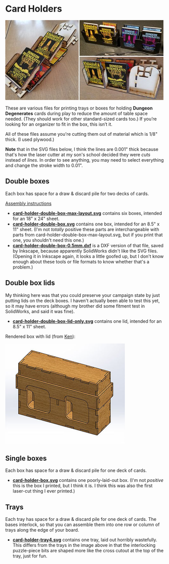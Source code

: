 # Card Holders

![Image](img/overview.jpg)

These are various files for printing trays or boxes for holding
**Dungeon Degenerates** cards during play to reduce the amount of table
space needed.  (They should work for other standard-sized cards too.)
If you’re looking for an organizer to fit in the box, this isn’t it.

All of these files assume you're cutting them out of material which is
1/8" thick.  (I used plywood.)

**Note** that in the SVG files below, I think the lines are 0.001" thick
because that's how the laser cutter at my son's school decided they were
*cuts* instead of *lines.*  In order to see anything, you may need to
select everything and change the stroke width to 0.01".


## Double boxes

Each box has space for a draw & discard pile for two decks of cards.

[Assembly instructions](instructions-double-box.md)

* **[card-holder-double-box-max-layout.svg](card-holder-double-box-max-layout.svg)**
  contains six boxes, intended for an 18" x 24" sheet.
* **[card-holder-double-box.svg](card-holder-double-box.svg)** contains
  one box, intended for an 8.5" x 11" sheet.  (I'm not *totally*
  positive these parts are interchangeable with parts from
  card-holder-double-box-max-layout.svg, but if you print that one, you
  shouldn't need this one.)
* **[card-holder-double-box-0.5mm.dxf](card-holder-double-box-0.5mm.dxf)**
  is a DXF version of that file, saved by Inkscape, because apparently
  SolidWorks didn't like the SVG files.  (Opening it in Inkscape again,
  it looks a little goofed up, but I don't know enough about these tools
  or file formats to know whether that's a problem.)


## Double box lids

My thinking here was that you could preserve your campaign state by just
putting lids on the deck boxes.  I haven't actually been able to test
this yet, so it may have errors (although my brother did some fitment
test in SolidWorks, and said it was fine).

* **[card-holder-double-box-lid-only.svg](card-holder-double-box-lid-only.svg)**
  contains one lid, intended for an 8.5" x 11" sheet.

Rendered box with lid (from [Ken](https://www.kbcad.engineering/)):

![Image](img/double-box-lid-render.jpg)


## Single boxes

Each box has space for a draw & discard pile for one deck of cards.

* **[card-holder-box.svg]()** contains one poorly-laid-out box.  (I'm
  not *positive* this is the box I printed, but I think it is.  I think
  this was also the first laser-cut thing I ever printed.)


## Trays

Each tray has space for a draw & discard pile for one deck of cards.
The bases interlock, so that you can assemble them into one row or
column of trays along the edge of your board.

* **[card-holder-tray4.svg](card-holder-tray4.svg)** contains one tray,
  laid out horribly wastefully.  This differs from the trays in the
  image above in that the interlocking puzzle-piece bits are shaped more
  like the cross cutout at the top of the tray, just for fun.
